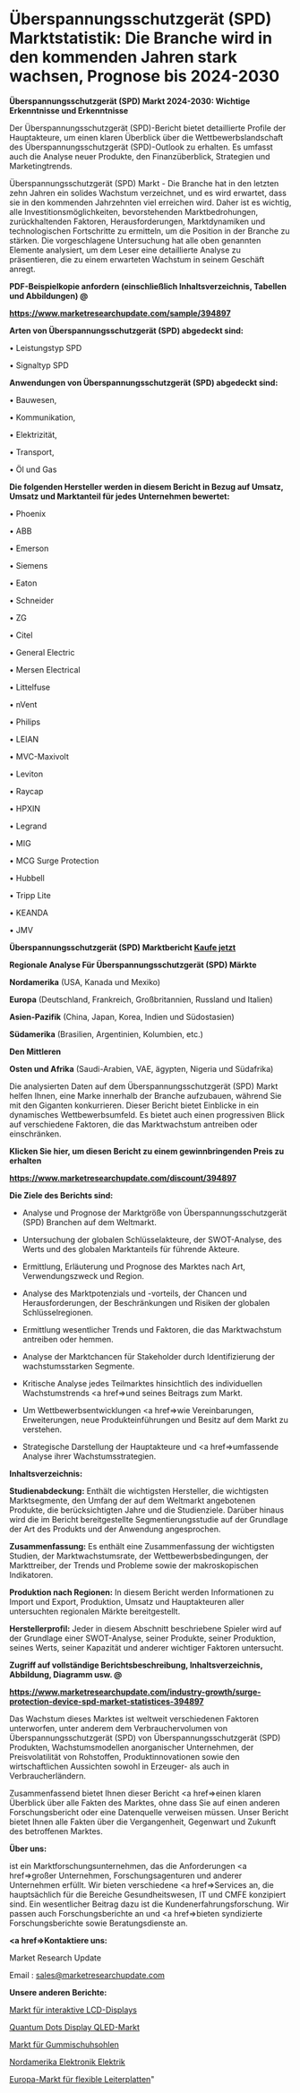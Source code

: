 # Überspannungsschutzgerät (SPD) Marktstatistik: Die Branche wird in den kommenden Jahren stark wachsen, Prognose bis 2024-2030

<strong>Überspannungsschutzgerät (SPD) Markt 2024-2030: Wichtige Erkenntnisse und Erkenntnisse</strong>

Der Überspannungsschutzgerät (SPD)-Bericht bietet detaillierte Profile der Hauptakteure, um einen klaren Überblick über die Wettbewerbslandschaft des Überspannungsschutzgerät (SPD)-Outlook zu erhalten. Es umfasst auch die Analyse neuer Produkte, den Finanzüberblick, Strategien und Marketingtrends.

Überspannungsschutzgerät (SPD) Markt - Die Branche hat in den letzten zehn Jahren ein solides Wachstum verzeichnet, und es wird erwartet, dass sie in den kommenden Jahrzehnten viel erreichen wird. Daher ist es wichtig, alle Investitionsmöglichkeiten, bevorstehenden Marktbedrohungen, zurückhaltenden Faktoren, Herausforderungen, Marktdynamiken und technologischen Fortschritte zu ermitteln, um die Position in der Branche zu stärken. Die vorgeschlagene Untersuchung hat alle oben genannten Elemente analysiert, um dem Leser eine detaillierte Analyse zu präsentieren, die zu einem erwarteten Wachstum in seinem Geschäft anregt.



<strong><b>PDF-Beispielkopie anfordern (einschließlich Inhaltsverzeichnis, Tabellen und Abbildungen) @ </b></strong>

<strong><a href=https://www.marketresearchupdate.com/sample/394897>

<strong>https://www.marketresearchupdate.com/sample/394897</u></a></strong></strong>



<strong>Arten von Überspannungsschutzgerät (SPD) abgedeckt sind:</strong>

• Leistungstyp SPD

• Signaltyp SPD



<strong>Anwendungen von Überspannungsschutzgerät (SPD) abgedeckt sind:</strong>

• Bauwesen,

• Kommunikation,

• Elektrizität,

• Transport,

• Öl und Gas



<strong>Die folgenden Hersteller werden in diesem Bericht in Bezug auf Umsatz, Umsatz und Marktanteil für jedes Unternehmen bewertet:</strong>

• Phoenix

• ABB

• Emerson

• Siemens

• Eaton

• Schneider

• ZG

• Citel

• General Electric

• Mersen Electrical

• Littelfuse

• nVent

• Philips

• LEIAN

• MVC-Maxivolt

• Leviton

• Raycap

• HPXIN

• Legrand

• MIG

• MCG Surge Protection

• Hubbell

• Tripp Lite

• KEANDA

• JMV



<strong>Überspannungsschutzgerät (SPD) Marktbericht <a href=https://www.marketresearchupdate.com/buynow/394897>Kaufe jetzt</a></strong>



<strong>Regionale Analyse Für Überspannungsschutzgerät (SPD) Märkte</strong>



<strong>Nordamerika</strong> (USA, Kanada und Mexiko)



<strong>Europa</strong> (Deutschland, Frankreich, Großbritannien, Russland und Italien)



<strong>Asien-Pazifik</strong> (China, Japan, Korea, Indien und Südostasien)



<strong>Südamerika</strong> (Brasilien, Argentinien, Kolumbien, etc.)



<strong>Den Mittleren</strong> 

<strong>Osten und Afrika</strong> (Saudi-Arabien, VAE, ägypten, Nigeria und Südafrika)

Die analysierten Daten auf dem Überspannungsschutzgerät (SPD) Markt helfen Ihnen, eine Marke innerhalb der Branche aufzubauen, während Sie mit den Giganten konkurrieren. Dieser Bericht bietet Einblicke in ein dynamisches Wettbewerbsumfeld. Es bietet auch einen progressiven Blick auf verschiedene Faktoren, die das Marktwachstum antreiben oder einschränken.



<strong>Klicken Sie hier, um diesen Bericht zu einem gewinnbringenden Preis zu erhalten
</strong>

<strong><a href=https://www.marketresearchupdate.com/discount/394897>https://www.marketresearchupdate.com/discount/394897</b></u></strong></a>



<strong>Die Ziele des Berichts sind:</strong>

- Analyse und Prognose der Marktgröße von Überspannungsschutzgerät (SPD) Branchen auf dem Weltmarkt.

- Untersuchung der globalen Schlüsselakteure, der SWOT-Analyse, des Werts und des globalen Marktanteils für führende Akteure.

- Ermittlung, Erläuterung und Prognose des Marktes nach Art, Verwendungszweck und Region.

- Analyse des Marktpotenzials und -vorteils, der Chancen und Herausforderungen, der Beschränkungen und Risiken der globalen Schlüsselregionen.

- Ermittlung wesentlicher Trends und Faktoren, die das Marktwachstum antreiben oder hemmen.

- Analyse der Marktchancen für Stakeholder durch Identifizierung der wachstumsstarken Segmente.

- Kritische Analyse jedes Teilmarktes hinsichtlich des individuellen Wachstumstrends <a href=>und</a> seines Beitrags zum Markt.

- Um Wettbewerbsentwicklungen <a href=>wie</a> Vereinbarungen, Erweiterungen, neue Produkteinführungen und Besitz auf dem Markt zu verstehen.

- Strategische Darstellung der Hauptakteure und <a href=>umfas</a>sende Analyse ihrer Wachstumsstrategien.



<strong>Inhaltsverzeichnis:</strong>



<strong>Studienabdeckung:</strong> Enthält die wichtigsten Hersteller, die wichtigsten Marktsegmente, den Umfang der auf dem Weltmarkt angebotenen Produkte, die berücksichtigten Jahre und die Studienziele. Darüber hinaus wird die im Bericht bereitgestellte Segmentierungsstudie auf der Grundlage der Art des Produkts und der Anwendung angesprochen.



<strong>Zusammenfassung:</strong> Es enthält eine Zusammenfassung der wichtigsten Studien, der Marktwachstumsrate, der Wettbewerbsbedingungen, der Markttreiber, der Trends und Probleme sowie der makroskopischen Indikatoren.



<strong>Produktion nach Regionen:</strong> In diesem Bericht werden Informationen zu Import und Export, Produktion, Umsatz und Hauptakteuren aller untersuchten regionalen Märkte bereitgestellt.



<strong>Herstellerprofil:</strong> Jeder in diesem Abschnitt beschriebene Spieler wird auf der Grundlage einer SWOT-Analyse, seiner Produkte, seiner Produktion, seines Werts, seiner Kapazität und anderer wichtiger Faktoren untersucht.



<strong><b>Zugriff auf vollständige Berichtsbeschreibung, Inhaltsverzeichnis, Abbildung, Diagramm usw. @ </b></strong>

<strong><a href=https://www.marketresearchupdate.com/industry-growth/surge-protection-device-spd-market-statistices-394897>https://www.marketresearchupdate.com/industry-growth/surge-protection-device-spd-market-statistices-394897</a></strong>

Das Wachstum dieses Marktes ist weltweit verschiedenen Faktoren unterworfen, unter anderem dem Verbrauchervolumen von Überspannungsschutzgerät (SPD) von Überspannungsschutzgerät (SPD) Produkten, Wachstumsmodellen anorganischer Unternehmen, der Preisvolatilität von Rohstoffen, Produktinnovationen sowie den wirtschaftlichen Aussichten sowohl in Erzeuger- als auch in Verbraucherländern.

Zusammenfassend bietet Ihnen dieser Bericht <a href=>einen</a> klaren Überblick über alle Fakten des Marktes, ohne dass Sie auf einen anderen Forschungsbericht oder eine Datenquelle verweisen müssen. Unser Bericht bietet Ihnen alle Fakten über die Vergangenheit, Gegenwart und Zukunft des betroffenen Marktes.



<strong>Über uns:</strong>

 ist ein Marktforschungsunternehmen, das die Anforderungen <a href=>großer</a> Unternehmen, Forschungsagenturen und anderer Unternehmen erfüllt. Wir bieten verschiedene <a href=>Services</a> an, die hauptsächlich für die Bereiche Gesundheitswesen, IT und CMFE konzipiert sind. Ein wesentlicher Beitrag dazu ist die Kundenerfahrungsforschung. Wir passen auch Forschungsberichte an und <a href=>bieten</a> syndizierte Forschungsberichte sowie Beratungsdienste an.



<strong><a href=>Kontaktiere uns:</a></strong>

Market Research Update

Email : sales@marketresearchupdate.com



<strong>Unsere anderen Berichte:</strong>

<a href=https://www.linkedin.com/pulse/lcd-interactive-display-market-2023-challenges>Markt für interaktive LCD-Displays</a>

<a href=https://www.linkedin.com/pulse/quantum-dots-display-qled-market-research-report>Quantum Dots Display QLED-Markt</a>

<a href=https://www.linkedin.com/pulse/rubber-shoe-sole-market-size-industry-growth>Markt für Gummischuhsohlen</a>

<a href=https://www.linkedin.com/pulse/north-america-electronics-electrical>Nordamerika Elektronik Elektrik</a>

<a href=https://www.linkedin.com/pulse/europe-flexible-printed-circuit-boards-market>Europa-Markt für flexible Leiterplatten</a>"
